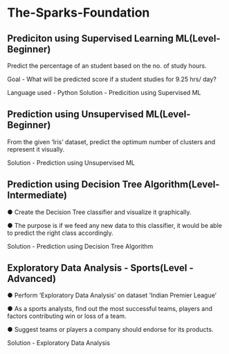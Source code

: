 # The-Sparks-Foundation

## Prediciton using Supervised Learning ML(Level-Beginner)

Predict the percentage of an student based on the no. of study hours.

Goal - What will be predicted score if a student studies for 9.25 hrs/ day?

Language used - Python
Solution - Predicition using Supervised ML


## Prediction using Unsupervised ML(Level-Beginner)

From the given ‘Iris’ dataset, predict the optimum number of clusters and represent it visually.

Solution - Prediction using Unsupervised ML


## Prediction using Decision Tree Algorithm(Level-Intermediate)

● Create the Decision Tree classifier and visualize it graphically.

● The purpose is if we feed any new data to this classifier, it would be able to
predict the right class accordingly.

Solution - Prediction using Decision Tree Algorithm


## Exploratory Data Analysis - Sports(Level - Advanced)


● Perform ‘Exploratory Data Analysis’ on dataset ‘Indian Premier League’

● As a sports analysts, find out the most successful teams, players and factors
contributing win or loss of a team.

● Suggest teams or players a company should endorse for its products.

Solution - Exploratory Data Analysis
